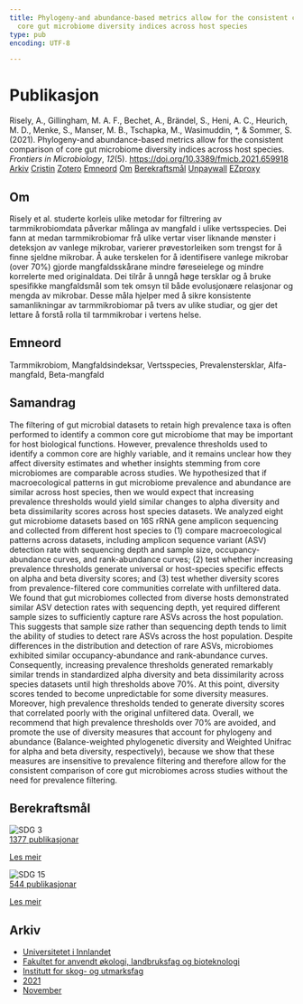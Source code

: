 ```yaml
---
title: Phylogeny-and abundance-based metrics allow for the consistent comparison of
  core gut microbiome diversity indices across host species
type: pub
encoding: UTF-8

---
```

<h1>Publikasjon</h1>
<article id="csl-bib-container-SPBQW8GA" class="csl-bib-container">
  <div class="csl-bib-body"> <div class="csl-entry">Risely, A., Gillingham, M. A. F., Bechet, A., Brändel, S., Heni, A. C., Heurich, M. D., Menke, S., Manser, M. B., Tschapka, M., Wasimuddin, *, &#38; Sommer, S. (2021). Phylogeny-and abundance-based metrics allow for the consistent comparison of core gut microbiome diversity indices across host species. <i>Frontiers in Microbiology</i>, <i>12</i>(5). <a href="https://doi.org/10.3389/fmicb.2021.659918">https://doi.org/10.3389/fmicb.2021.659918</a></div> </div>
  <div class="csl-bib-buttons">
    <a href="#taxonomy-article-SPBQW8GA" alt="archive" class="csl-bib-button">Arkiv</a>
    <a href="https://app.cristin.no/results/show.jsf?id=1954280" alt="Cristin" class="csl-bib-button">Cristin</a>
    <a href="http://zotero.org/groups/5881554/items/SPBQW8GA" alt="Zotero" class="csl-bib-button">Zotero</a>
    <a href="#keywords-article-SPBQW8GA" alt="keywords" class="csl-bib-button">Emneord</a>
    <a href="#about-article-SPBQW8GA" alt="about_pub" class="csl-bib-button">Om</a>
    <a href="#sdg-article-SPBQW8GA" alt="sdg" class="csl-bib-button">Berekraftsmål</a>
    <a href="https://www.frontiersin.org/articles/10.3389/fmicb.2021.659918/pdf" alt="Unpaywall" class="csl-bib-button">Unpaywall</a>
    <a href="https://www.frontiersin.org/articles/10.3389/fmicb.2021.659918/pdf" alt="EZproxy" class="csl-bib-button">EZproxy</a>
  </div>
  <div id="csl-bib-meta-container-SPBQW8GA"></div>
</article>
<div id="csl-bib-meta-SPBQW8GA" class="csl-bib-meta">
  <article id="about-article-SPBQW8GA" class="about_pub-article">
    <h1>Om</h1>
    Risely et al. studerte korleis ulike metodar for filtrering av tarmmikrobiomdata påverkar målinga av mangfald i ulike vertsspecies. Dei fann at medan tarmmikrobiomar frå ulike vertar viser liknande mønster i deteksjon av vanlege mikrobar, varierer prøvestorleiken som trengst for å finne sjeldne mikrobar. Å auke terskelen for å identifisere vanlege mikrobar (over 70%) gjorde mangfaldsskårane mindre føreseielege og mindre korrelerte med originaldata. Dei tilrår å unngå høge tersklar og å bruke spesifikke mangfaldsmål som tek omsyn til både evolusjonære relasjonar og mengda av mikrobar. Desse måla hjelper med å sikre konsistente samanlikningar av tarmmikrobiomar på tvers av ulike studiar, og gjer det lettare å forstå rolla til tarmmikrobar i vertens helse.
  </article>
  <article id="keywords-article-SPBQW8GA" class="keywords-article">
    <h1>Emneord</h1>
    Tarmmikrobiom, Mangfaldsindeksar, Vertsspecies, Prevalenstersklar, Alfa-mangfald, Beta-mangfald
  </article>
  <article id="abstract-article-SPBQW8GA" class="abstract-article">
    <h1>Samandrag</h1>
    The filtering of gut microbial datasets to retain high prevalence taxa is often performed to identify a common core gut microbiome that may be important for host biological functions. However, prevalence thresholds used to identify a common core are highly variable, and it remains unclear how they affect diversity estimates and whether insights stemming from core microbiomes are comparable across studies. We hypothesized that if macroecological patterns in gut microbiome prevalence and abundance are similar across host species, then we would expect that increasing prevalence thresholds would yield similar changes to alpha diversity and beta dissimilarity scores across host species datasets. We analyzed eight gut microbiome datasets based on 16S rRNA gene amplicon sequencing and collected from different host species to (1) compare macroecological patterns across datasets, including amplicon sequence variant (ASV) detection rate with sequencing depth and sample size, occupancy-abundance curves, and rank-abundance curves; (2) test whether increasing prevalence thresholds generate universal or host-species specific effects on alpha and beta diversity scores; and (3) test whether diversity scores from prevalence-filtered core communities correlate with unfiltered data. We found that gut microbiomes collected from diverse hosts demonstrated similar ASV detection rates with sequencing depth, yet required different sample sizes to sufficiently capture rare ASVs across the host population. This suggests that sample size rather than sequencing depth tends to limit the ability of studies to detect rare ASVs across the host population. Despite differences in the distribution and detection of rare ASVs, microbiomes exhibited similar occupancy-abundance and rank-abundance curves. Consequently, increasing prevalence thresholds generated remarkably similar trends in standardized alpha diversity and beta dissimilarity across species datasets until high thresholds above 70%. At this point, diversity scores tended to become unpredictable for some diversity measures. Moreover, high prevalence thresholds tended to generate diversity scores that correlated poorly with the original unfiltered data. Overall, we recommend that high prevalence thresholds over 70% are avoided, and promote the use of diversity measures that account for phylogeny and abundance (Balance-weighted phylogenetic diversity and Weighted Unifrac for alpha and beta diversity, respectively), because we show that these measures are insensitive to prevalence filtering and therefore allow for the consistent comparison of core gut microbiomes across studies without the need for prevalence filtering.
  </article>
  <article id="sdg-article-SPBQW8GA" class="sdg-article">
    <h1>Berekraftsmål</h1>
    <div class="sdg-container"><div id="sdg3" class="sdg">
        <img src="{{< params subfolder >}}images/sdg/sdg03_nn.png" class="image" alt="SDG 3">
        <div class="sdg-overlay">
          <a href="{{< params subfolder >}}nn/archive/?sdg=3#archive" class="sdg-publication-count"><span>1377</span> publikasjonar</a>
          <p><a href="https://fn.no/om-fn/fns-baerekraftsmaal/god-helse-og-livskvalitet?lang=nno-NO" class="sdg-read-more">Les meir</a></p>
        </div>
      </div> <div id="sdg15" class="sdg">
        <img src="{{< params subfolder >}}images/sdg/sdg15_nn.png" class="image" alt="SDG 15">
        <div class="sdg-overlay">
          <a href="{{< params subfolder >}}nn/archive/?sdg=15#archive" class="sdg-publication-count"><span>544</span> publikasjonar</a>
          <p><a href="https://fn.no/om-fn/fns-baerekraftsmaal/livet-paa-land?lang=nno-NO" class="sdg-read-more">Les meir</a></p>
        </div>
      </div></div>
  </article>
  <article id="taxonomy-article-SPBQW8GA" class="taxonomy-article">
    <h1>Arkiv</h1>
    <ul>
      <li><a href="{{< params subfolder >}}nn/archive/?key=3DCRN523">Universitetet i Innlandet</a></li>
      <li><a href="{{< params subfolder >}}nn/archive/?key=T77LXH6D">Fakultet for anvendt økologi, landbruksfag og bioteknologi</a></li>
      <li><a href="{{< params subfolder >}}nn/archive/?key=7TRARPE3">Institutt for skog- og utmarksfag</a></li>
      <li><a href="{{< params subfolder >}}nn/archive/?key=5LT6Q2XL">2021</a></li>
      <li><a href="{{< params subfolder >}}nn/archive/?key=XJI2FSP6">November</a></li>
    </ul>
  </article>
</div>
